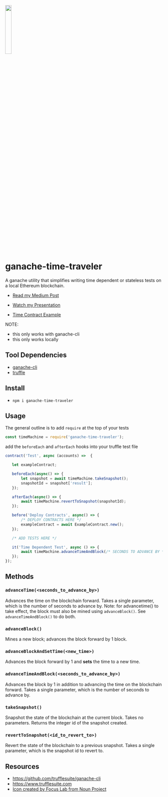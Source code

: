 <img width="20%" height="20%" src="https://raw.githubusercontent.com/ejwessel/GanacheTimeTraveler/master/blackhole.png">

 
# ganache-time-traveler
A ganache utility that simplifies writing time dependent or stateless tests on a local Ethereum blockchain.

- [Read my Medium Post](https://medium.com/fluidity/standing-the-time-of-test-b906fcc374a9)

- [Watch my Presentation](https://photos.app.goo.gl/6qkd5AN2BthxkY2K6)

- [Time Contract Example](https://github.com/ejwessel/TimeContract)


NOTE:
- this only works with ganache-cli
- this only works locally

## Tool Dependencies
- [ganache-cli](https://github.com/trufflesuite/ganache-cli)
- [truffle](https://www.trufflesuite.com/docs/truffle/getting-started/installation)

## Install
- `npm i ganache-time-traveler`

## Usage
The general outline is to add `require` at the top of your tests
```javascript
const timeMachine = require('ganache-time-traveler');
```

add the `beforeEach` and `afterEach` hooks into your truffle test file
 ```javascript
contract('Test', async (accounts) =>  {

    let exampleContract;

    beforeEach(async() => {
        let snapshot = await timeMachine.takeSnapshot();
        snapshotId = snapshot['result'];
    });

    afterEach(async() => {
        await timeMachine.revertToSnapshot(snapshotId);
    });

    before('Deploy Contracts', async() => {
        /* DEPLOY CONTRACTS HERE */
        exampleContract = await ExampleContract.new();
    });

    /* ADD TESTS HERE */

    it('Time Dependent Test', async () => {
        await timeMachine.advanceTimeAndBlock(/* SECONDS TO ADVANCE BY */);
    });
});
 ```

## Methods
### `advanceTime(<seconds_to_advance_by>)`
Advances the time on the blockchain forward. Takes a single parameter, which is the number of seconds to advance by.
Note: for advancetime() to take effect, the block must also be mined using `advanceBlock()`. See `advanceTimeAndBlock()` to do both.

### `advanceBlock()`
Mines a new block; advances the block forward by 1 block.

### `advanceBlockAndSetTime(<new_time>)`
Advances the block forward by 1 and **sets** the time to a new time.

### `advanceTimeAndBlock(<seconds_to_advance_by>)`
Advances the block by 1 in addition to advancing the time on the blockchain forward. Takes a single parameter, which is the number of seconds to advance by.

### `takeSnapshot()`
Snapshot the state of the blockchain at the current block. Takes no parameters. Returns the integer id of the snapshot created.

### `revertToSnapshot(<id_to_revert_to>)`
Revert the state of the blockchain to a previous snapshot. Takes a single parameter, which is the snapshot id to revert to.

## Resources
- https://github.com/trufflesuite/ganache-cli
- https://www.trufflesuite.com
- [Icon created by Focus Lab from Noun Project](https://thenounproject.com/search/?q=space%20and%20time&i=547869)

